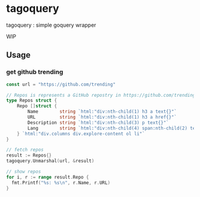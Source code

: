 # tagoquery
tagoquery : simple goquery wrapper

WIP

## Usage

### get github trending

```go
const url = "https://github.com/trending"

// Repos is represents a GitHub repostry in https://github.com/trending
type Repos struct {
	Repo []struct {
		Name        string `html:"div:nth-child(1) h3 a text{}"`
		URL         string `html:"div:nth-child(1) h3 a href{}"`
		Description string `html:"div:nth-child(3) p text{}"`
		Lang        string `html:"div:nth-child(4) span:nth-child(2) text{}"`
	} `html:"div.columns div.explore-content ol li"`
}
```

```go
// fetch repos
result := Repos{}
tagoquery.Unmarshal(url, &result)

// show repos
for i, r := range result.Repo {
  fmt.Printf("%s: %s\n", r.Name, r.URL)
}
```
